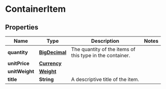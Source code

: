 # ContainerItem

## Properties
Name | Type | Description | Notes
------------ | ------------- | ------------- | -------------
**quantity** | [**BigDecimal**](BigDecimal.md) | The quantity of the items of this type in the container. | 
**unitPrice** | [**Currency**](Currency.md) |  | 
**unitWeight** | [**Weight**](Weight.md) |  | 
**title** | **String** | A descriptive title of the item. | 
